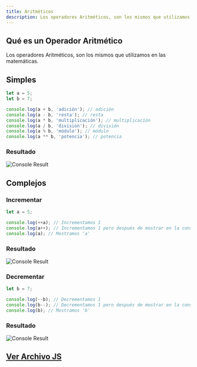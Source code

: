 ```yaml
---
title: Aritméticos
description: Los operadores Aritméticos, son los mismos que utilizamos en las matemáticas.
---
```

## Qué es un Operador Aritmético
Los operadores Aritméticos, son los mismos que utilizamos en las matemáticas.

## Simples
```js title="01-aritméticos.js (Simples)"
let a = 5;
let b = 7;

console.log(a + b, 'adición'); // adición
console.log(a - b, 'resta'); // resta
console.log(a * b, 'multiplicación'); // multiplicación
console.log(a / b, 'división'); // división
console.log(a % b, 'módulo'); // módulo
console.log(a ** b, 'potencia'); // potencia
```
### Resultado
![Console Result](/img/02-operadores/01-aritmeticos-1.png)

## Complejos
### Incrementar
```js title="01-aritméticos.js (Complejos --> Incrementar)"
let a = 5;

console.log(++a); // Incrementamos 1
console.log(a++); // Incrementamos 1 pero después de mostrar en la consola
console.log(a); // Mostramos 'a'
```
### Resultado
![Console Result](/img/02-operadores/01-aritmeticos-2.png)

### Decrementar
```js title="01-aritméticos.js (Complejos --> Incrementar)"
let b = 7;

console.log(--b); // Decrementamos 1
console.log(b--); // Decrementamos 1 pero después de mostrar en la consola
console.log(b); // Mostramos 'b'
```
### Resultado
![Console Result](/img/02-operadores/01-aritmeticos-3.png)

## [Ver Archivo JS](/js/02-operadores/01-aritmeticos.js)
